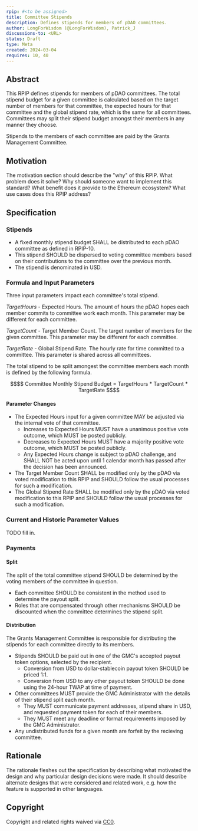 ```yaml
---
rpip: #<to be assigned>
title: Committee Stipends
description: Defines stipends for members of pDAO committees. 
author: LongForWisdom (@LongForWisdom), Patrick_J
discussions-to: <URL>
status: Draft
type: Meta
created: 2024-03-04
requires: 10, 40
---
```


## Abstract

This RPIP defines stipends for members of pDAO committees. The total stipend budget for a given committee is calculated based on the target number of members for that committee, the expected hours for that committee and the global stipend rate, which is the same for all committees. Committees may split their stipend budget amongst their members in any manner they choose. 

Stipends to the members of each committee are paid by the Grants Management Committee.

## Motivation
The motivation section should describe the "why" of this RPIP. What problem does it solve? Why should someone want to implement this standard? What benefit does it provide to the Ethereum ecosystem? What use cases does this RPIP address?

## Specification

### Stipends
* A fixed monthly stipend budget SHALL be distributed to each pDAO committee as defined in RPIP-10.
* This stipend SHOULD be dispersed to voting committee members based on their contributions to the committee over the previous month. 
* The stipend is denominated in USD.

### Formula and Input Parameters
Three input parameters impact each committee's total stipend.

$TargetHours$ - Expected Hours. The amount of hours the pDAO hopes each member commits to committee work each month. This parameter may be different for each committee.  

$TargetCount$ - Target Member Count. The target number of members for the given committee. This parameter may be different for each committee.  

$TargetRate$ - Global Stipend Rate. The hourly rate for time committed to a committee. This parameter is shared across all committees.  

The total stipend to be split amongest the committee members each month is defined by the following formula.
```math
$$

Committee Monthly Stipend Budget = TargetHours * TargetCount * TargetRate

$$
```

#### Parameter Changes

* The Expected Hours input for a given committee MAY be adjusted via the internal vote of that committee. 
  * Increases to Expected Hours MUST have a unanimous positive vote outcome, which MUST be posted publicly.
  * Decreases to Expected Hours MUST have a majority positive vote outcome, which MUST be posted publicly. 
  * Any Expected Hours change is subject to pDAO challenge, and SHALL NOT be acted upon until 1 calendar month has passed after the decision has been announced.
* The Target Member Count SHALL be modified only by the pDAO via voted modification to this RPIP and SHOULD follow the usual processes for such a modification. 
* The Global Stipend Rate SHALL be modified only by the pDAO via voted modification to this RPIP and SHOULD follow the usual processes for such a modification. 

### Current and Historic Parameter Values

TODO fill in. 

### Payments

#### Split
The split of the total committee stipend SHOULD be determined by the voting members of the committee in question. 
* Each committee SHOULD be consistent in the method used to determine the payout split. 
* Roles that are compensated through other mechanisms SHOULD be discounted when the committee determines the stipend split.

#### Distribution
The Grants Management Committee is responsible for distributing the stipends for each committee directly to its members.
* Stipends SHOULD be paid out in one of the GMC's accepted payout token options, selected by the recipient.
  * Conversion from USD to dollar-stablecoin payout token SHOULD be priced 1:1. 
  * Conversion from USD to any other payout token SHOULD be done using the 24-hour TWAP at time of payment. 
* Other committees MUST provide the GMC Administrator with the details of their stipend split each month. 
  * They MUST communicate payment addresses, stipend share in USD, and requested payment token for each of their members. 
  * They MUST meet any deadline or format requirements imposed by the GMC Administrator.
* Any undistributed funds for a given month are forfeit by the recieving committee.

## Rationale
The rationale fleshes out the specification by describing what motivated the design and why particular design decisions were made. It should describe alternate designs that were considered and related work, e.g. how the feature is supported in other languages.

## Copyright
Copyright and related rights waived via [CC0](https://creativecommons.org/publicdomain/zero/1.0/).
